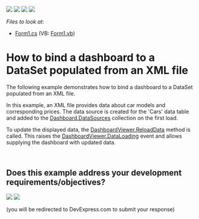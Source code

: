 <!-- default badges list -->
![](https://img.shields.io/endpoint?url=https://codecentral.devexpress.com/api/v1/VersionRange/128580794/15.1.3%2B)
[![](https://img.shields.io/badge/Open_in_DevExpress_Support_Center-FF7200?style=flat-square&logo=DevExpress&logoColor=white)](https://supportcenter.devexpress.com/ticket/details/E4857)
[![](https://img.shields.io/badge/📖_How_to_use_DevExpress_Examples-e9f6fc?style=flat-square)](https://docs.devexpress.com/GeneralInformation/403183)
[![](https://img.shields.io/badge/💬_Leave_Feedback-feecdd?style=flat-square)](#does-this-example-address-your-development-requirementsobjectives)
<!-- default badges end -->
<!-- default file list -->
*Files to look at*:

* [Form1.cs](./CS/Dashboard_DataLoading/Form1.cs) (VB: [Form1.vb](./VB/Dashboard_DataLoading/Form1.vb))
<!-- default file list end -->
# How to bind a dashboard to a DataSet populated from an XML file


<p>The following example demonstrates how to bind a dashboard to a DataSet populated from an XML file.</p>
<p>In this example, an XML file provides data about car models and corresponding prices. The data source is created for the 'Cars' data table and added to the <a href="http://documentation.devexpress.com/#Dashboard/DevExpressDashboardCommonDashboard_DataSourcestopic"><u>Dashboard.DataSources</u></a> collection on the first load.</p>
<p>To update the displayed data, the <a href="https://documentation.devexpress.com/#Dashboard/DevExpressDashboardWinDashboardViewer_ReloadDatatopic"><u>DashboardViewer.ReloadData</u></a> method is called. This raises the <a href="http://documentation.devexpress.com/#Dashboard/DevExpressDashboardWinDashboardDesigner_DataLoadingtopic"><u>DashboardViewer.DataLoading</u></a> event and allows supplying the dashboard with updated data.</p>

<br/>


<!-- feedback -->
## Does this example address your development requirements/objectives?

[<img src="https://www.devexpress.com/support/examples/i/yes-button.svg"/>](https://www.devexpress.com/support/examples/survey.xml?utm_source=github&utm_campaign=winforms-dashboard-bind-a-dashboard-to-a-dataset-populated-from-an-xml-file&~~~was_helpful=yes) [<img src="https://www.devexpress.com/support/examples/i/no-button.svg"/>](https://www.devexpress.com/support/examples/survey.xml?utm_source=github&utm_campaign=winforms-dashboard-bind-a-dashboard-to-a-dataset-populated-from-an-xml-file&~~~was_helpful=no)

(you will be redirected to DevExpress.com to submit your response)
<!-- feedback end -->
